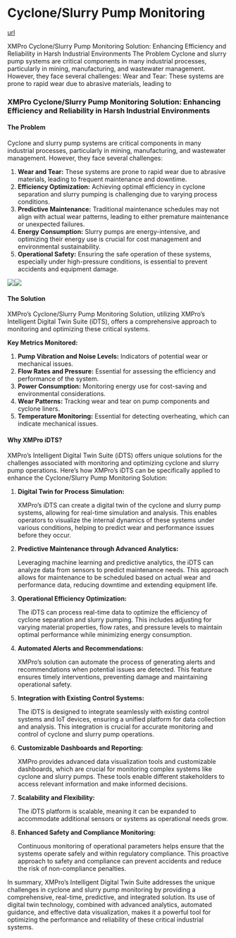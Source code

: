 # Cyclone/Slurry Pump Monitoring

[url](https://xmpro.com/solutions-library/mining,use-cases/cyclone-slurry-pump-monitoring/)

XMPro Cyclone/Slurry Pump Monitoring Solution: Enhancing Efficiency and Reliability in Harsh Industrial Environments The Problem Cyclone and slurry pump systems are critical components in many industrial processes, particularly in mining, manufacturing, and wastewater management. However, they face several challenges: Wear and Tear: These systems are prone to rapid wear due to abrasive materials, leading to

### XMPro Cyclone/Slurry Pump Monitoring Solution: Enhancing Efficiency and Reliability in Harsh Industrial Environments

#### The Problem

Cyclone and slurry pump systems are critical components in many industrial processes, particularly in mining, manufacturing, and wastewater management. However, they face several challenges:

1. **Wear and Tear:** These systems are prone to rapid wear due to abrasive materials, leading to frequent maintenance and downtime.
2. **Efficiency Optimization:** Achieving optimal efficiency in cyclone separation and slurry pumping is challenging due to varying process conditions.
3. **Predictive Maintenance:** Traditional maintenance schedules may not align with actual wear patterns, leading to either premature maintenance or unexpected failures.
4. **Energy Consumption:** Slurry pumps are energy-intensive, and optimizing their energy use is crucial for cost management and environmental sustainability.
5. **Operational Safety:** Ensuring the safe operation of these systems, especially under high-pressure conditions, is essential to prevent accidents and equipment damage.

![](https://xmpro.com/wp-content/uploads/2023/07/OEM-1024x576.png)![](https://xmpro.com/wp-content/uploads/2023/02/Integrate-Machine-Learning.jpg)

#### The Solution

XMPro’s Cyclone/Slurry Pump Monitoring Solution, utilizing XMPro’s Intelligent Digital Twin Suite (iDTS), offers a comprehensive approach to monitoring and optimizing these critical systems.

**Key Metrics Monitored:**

1. **Pump Vibration and Noise Levels:** Indicators of potential wear or mechanical issues.
2. **Flow Rates and Pressure:** Essential for assessing the efficiency and performance of the system.
3. **Power Consumption:** Monitoring energy use for cost-saving and environmental considerations.
4. **Wear Patterns:** Tracking wear and tear on pump components and cyclone liners.
5. **Temperature Monitoring:** Essential for detecting overheating, which can indicate mechanical issues.

#### &#x20;

#### Why XMPro iDTS?

XMPro’s Intelligent Digital Twin Suite (iDTS) offers unique solutions for the challenges associated with monitoring and optimizing cyclone and slurry pump operations. Here’s how XMPro’s iDTS can be specifically applied to enhance the Cyclone/Slurry Pump Monitoring Solution:

1.  **Digital Twin for Process Simulation:**

    XMPro’s iDTS can create a digital twin of the cyclone and slurry pump systems, allowing for real-time simulation and analysis. This enables operators to visualize the internal dynamics of these systems under various conditions, helping to predict wear and performance issues before they occur.
2.  **Predictive Maintenance through Advanced Analytics:**

    Leveraging machine learning and predictive analytics, the iDTS can analyze data from sensors to predict maintenance needs. This approach allows for maintenance to be scheduled based on actual wear and performance data, reducing downtime and extending equipment life.
3.  **Operational Efficiency Optimization:**

    The iDTS can process real-time data to optimize the efficiency of cyclone separation and slurry pumping. This includes adjusting for varying material properties, flow rates, and pressure levels to maintain optimal performance while minimizing energy consumption.
4.  **Automated Alerts and Recommendations:**

    XMPro’s solution can automate the process of generating alerts and recommendations when potential issues are detected. This feature ensures timely interventions, preventing damage and maintaining operational safety.
5.  **Integration with Existing Control Systems:**

    The iDTS is designed to integrate seamlessly with existing control systems and IoT devices, ensuring a unified platform for data collection and analysis. This integration is crucial for accurate monitoring and control of cyclone and slurry pump operations.
6.  **Customizable Dashboards and Reporting:**

    XMPro provides advanced data visualization tools and customizable dashboards, which are crucial for monitoring complex systems like cyclone and slurry pumps. These tools enable different stakeholders to access relevant information and make informed decisions.
7.  **Scalability and Flexibility:**

    The iDTS platform is scalable, meaning it can be expanded to accommodate additional sensors or systems as operational needs grow.
8.  **Enhanced Safety and Compliance Monitoring:**

    Continuous monitoring of operational parameters helps ensure that the systems operate safely and within regulatory compliance. This proactive approach to safety and compliance can prevent accidents and reduce the risk of non-compliance penalties.

In summary, XMPro’s Intelligent Digital Twin Suite addresses the unique challenges in cyclone and slurry pump monitoring by providing a comprehensive, real-time, predictive, and integrated solution. Its use of digital twin technology, combined with advanced analytics, automated guidance, and effective data visualization, makes it a powerful tool for optimizing the performance and reliability of these critical industrial systems.

